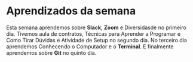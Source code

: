 # Aprendizados da semana
Esta semana aprendemos sobre **Slack**, **Zoom** e Diversidasde no primeiro dia.
Tivemos aula de contratos, Técnicas para Aprender a Programar e Como Tirar Dúvidas e Atividade de Setup no segundo dia.
No terceiro dia aprendemos Conhecendo o Computador e o **Terminal**.
E finalmente aprendemos sobre **Git** no quinto dia.